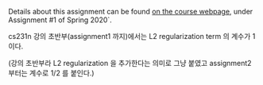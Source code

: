 Details about this assignment can be found [on the course webpage](http://cs231n.github.io/), under Assignment #1 of Spring 2020`.


cs231n 강의 초반부(assignment1 까지)에서는 L2 regularization term 의 계수가 1이다. 

(강의 초반부라 L2 regularization 을 추가한다는 의미로 그냥 붙였고 assignment2 부터는 계수로 1/2 를 붙인다.)
